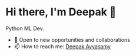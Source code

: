 # Hi there, I'm Deepak 👋
 
Python ML Dev.

- 💼 Open to new opportunities and collaborations
- 📫 How to reach me: [Deepak Ayyasamy](https://www.linkedin.com/in/adkk512/)


